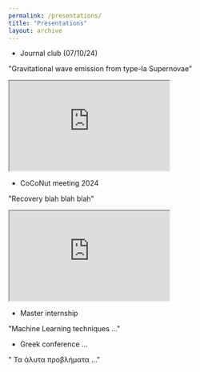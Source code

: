 ```yaml
---
permalink: /presentations/
title: "Presentations"
layout: archive
---
```


- Journal club (07/10/24)

"Gravitational wave emission from type-Ia Supernovae"
<iframe src="https://drive.google.com/file/d/1laeS0cWo7iFSiSTQ17JM39MSc3TPOLlW/preview" width="320" height="180" allow="autoplay"></iframe>

- CoCoNut meeting 2024

"Recovery blah blah blah"
  <iframe src="https://drive.google.com/file/d/1ko9n2oONap-r-9cY2bvBVt7EoclpKAha/preview" width="320" height="180" allow="autoplay"></iframe>
  
- Master internship

"Machine Learning techniques ..."
- Greek conference ...

" Τα άλυτα προβλήματα ..."

